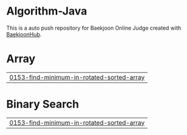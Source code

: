 # Algorithm-Java
This is a auto push repository for Baekjoon Online Judge created with [BaekjoonHub](https://github.com/BaekjoonHub/BaekjoonHub).


# Array
|  |
| ------- |
| [0153-find-minimum-in-rotated-sorted-array](https://github.com/sejineer/Problem-Solving/tree/master/0153-find-minimum-in-rotated-sorted-array) |
# Binary Search
|  |
| ------- |
| [0153-find-minimum-in-rotated-sorted-array](https://github.com/sejineer/Problem-Solving/tree/master/0153-find-minimum-in-rotated-sorted-array) |